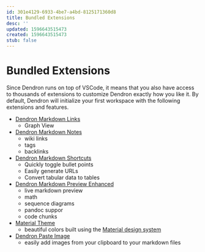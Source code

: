 ```yaml
---
id: 301e4129-6933-4be7-a4bd-8125171360d8
title: Bundled Extensions
desc: ''
updated: 1596643515473
created: 1596643515473
stub: false
---
```


# Bundled Extensions 

Since Dendron runs on top of VSCode, it means that you also have access to thousands of extensions to customize Dendron exactly how you like it. By default, Dendron will initialize your first workspace with the following extensions and features.

- [Dendron Markdown Links](https://marketplace.visualstudio.com/items?itemName=dendron.dendron-markdown-links)
    - Graph View 
- [Dendron Markdown Notes](https://marketplace.visualstudio.com/items?itemName=dendron.dendron-markdown-notes)
    - wiki links
    - tags
    - backlinks
- [Dendron Markdown Shortcuts](https://marketplace.visualstudio.com/items?itemName=dendron.dendron-markdown-shortcuts)
    - Quickly toggle bullet points
    - Easily generate URLs
    - Convert tabular data to tables
- [Dendron Markdown Preview Enhanced](https://marketplace.visualstudio.com/items?itemName=dendron.dendron-markdown-preview-enhanced) 
    - live markdown preview
    - math
    - sequence diagrams
    - pandoc suppor
    - code chunks
- [Material Theme](https://marketplace.visualstudio.com/items?itemName=equinusocio.vsc-material-theme) 
  - beautiful colors built using the [Material design system](https://material.io/) 
- [Dendron Paste Image](https://marketplace.visualstudio.com/items?itemName=dendron.dendron-paste-image)
  - easily add images from your clipboard to your markdown files
